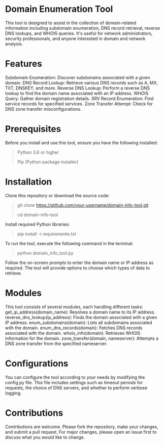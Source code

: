 # Domain Enumeration Tool
This tool is designed to assist in the collection of domain-related information including subdomain enumeration, DNS record retrieval, reverse DNS lookups, and WHOIS queries. It's useful for network administrators, security professionals, and anyone interested in domain and network analysis.

# Features
Subdomain Enumeration: Discover subdomains associated with a given domain.
DNS Record Lookup: Retrieve various DNS records such as A, MX, TXT, DNSKEY, and more.
Reverse DNS Lookup: Perform a reverse DNS lookup to find the domain name associated with an IP address.
WHOIS Query: Gather domain registration details.
SRV Record Enumeration: Find service records for specified services.
Zone Transfer Attempt: Check for DNS zone transfer misconfigurations.

# Prerequisites
Before you install and use this tool, ensure you have the following installed:
> Python 3.6 or higher
> 
> Pip (Python package installer)

# Installation
Clone this repository or download the source code:
> git clone https://github.com/your-username/domain-info-tool.git
> 
> cd domain-info-tool

Install required Python libraries:
> pip install -r requirements.txt

To run the tool, execute the following command in the terminal:
> python domain_info_tool.py

Follow the on-screen prompts to enter the domain name or IP address as required. The tool will provide options to choose which types of data to retrieve.

# Modules
This tool consists of several modules, each handling different tasks:
get_ip_address(domain_name): Resolves a domain name to its IP address.
reverse_dns_lookup(ip_address): Finds the domain associated with a given IP address.
enum_subdomains(domain): Lists all subdomains associated with the domain.
enum_dns_records(domain): Fetches DNS records associated with the domain.
whois_info(domain): Retrieves WHOIS information for the domain.
zone_transfer(domain, nameserver): Attempts a DNS zone transfer from the specified nameserver.

# Configurations
You can configure the tool according to your needs by modifying the config.py file. This file includes settings such as timeout periods for requests, the choice of DNS servers, and whether to perform verbose logging.

# Contributions
Contributions are welcome. Please fork the repository, make your changes, and submit a pull request. For major changes, please open an issue first to discuss what you would like to change.
